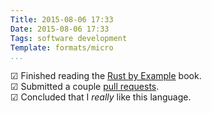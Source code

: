```yaml
---
Title: 2015-08-06 17:33
Date: 2015-08-06 17:33
Tags: software development
Template: formats/micro
...
```


☑ Finished reading the [Rust by Example] book.  
☑ Submitted a couple [pull requests].  
☑ Concluded that I *really* like this language.

[Rust by Example]: http://rustbyexample.com
[pull requests]: https://github.com/rust-lang/rust-by-example/pull/628
